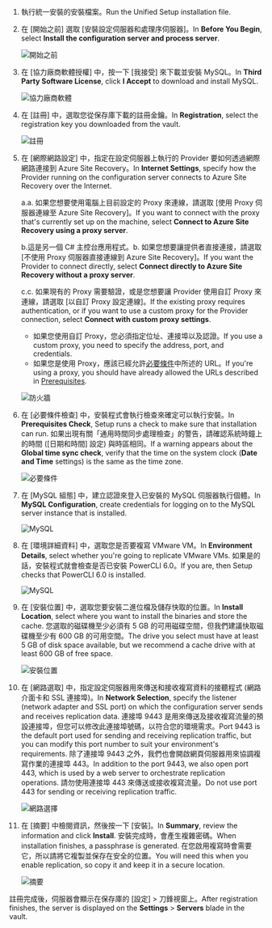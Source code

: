 1. <span data-ttu-id="9c6eb-101">執行統一安裝的安裝檔案。</span><span class="sxs-lookup"><span data-stu-id="9c6eb-101">Run the Unified Setup installation file.</span></span>
2. <span data-ttu-id="9c6eb-102">在 [開始之前] 選取 [安裝設定伺服器和處理序伺服器]。</span><span class="sxs-lookup"><span data-stu-id="9c6eb-102">In **Before You Begin**, select **Install the configuration server and process server**.</span></span>

    ![開始之前](./media/site-recovery-add-configuration-server/combined-wiz1.png)

3. <span data-ttu-id="9c6eb-104">在 [協力廠商軟體授權] 中，按一下 [我接受] 來下載並安裝 MySQL。</span><span class="sxs-lookup"><span data-stu-id="9c6eb-104">In **Third Party Software License**, click **I Accept** to download and install MySQL.</span></span>

    ![協力廠商軟體](./media/site-recovery-add-configuration-server/combined-wiz2.png)
4. <span data-ttu-id="9c6eb-106">在 [註冊] 中，選取您從保存庫下載的註冊金鑰。</span><span class="sxs-lookup"><span data-stu-id="9c6eb-106">In **Registration**, select the registration key you downloaded from the vault.</span></span>

    ![註冊](./media/site-recovery-add-configuration-server/combined-wiz3.png)
5. <span data-ttu-id="9c6eb-108">在 [網際網路設定] 中，指定在設定伺服器上執行的 Provider 要如何透過網際網路連接到 Azure Site Recovery。</span><span class="sxs-lookup"><span data-stu-id="9c6eb-108">In **Internet Settings**, specify how the Provider running on the configuration server connects to Azure Site Recovery over the Internet.</span></span>

   <span data-ttu-id="9c6eb-109">a.</span><span class="sxs-lookup"><span data-stu-id="9c6eb-109">a.</span></span> <span data-ttu-id="9c6eb-110">如果您想要使用電腦上目前設定的 Proxy 來連線，請選取 [使用 Proxy 伺服器連線至 Azure Site Recovery]。</span><span class="sxs-lookup"><span data-stu-id="9c6eb-110">If you want to connect with the proxy that's currently set up on the machine, select **Connect to Azure Site Recovery using a proxy server**.</span></span>

   <span data-ttu-id="9c6eb-111">b.這是另一個 C# 主控台應用程式。</span><span class="sxs-lookup"><span data-stu-id="9c6eb-111">b.</span></span> <span data-ttu-id="9c6eb-112">如果您想要讓提供者直接連接，請選取 [不使用 Proxy 伺服器直接連線到 Azure Site Recovery]。</span><span class="sxs-lookup"><span data-stu-id="9c6eb-112">If you want the Provider to connect directly, select **Connect directly to Azure Site Recovery without a proxy server**.</span></span>

   <span data-ttu-id="9c6eb-113">c.</span><span class="sxs-lookup"><span data-stu-id="9c6eb-113">c.</span></span> <span data-ttu-id="9c6eb-114">如果現有的 Proxy 需要驗證，或是您想要讓 Provider 使用自訂 Proxy 來連線，請選取 [以自訂 Proxy 設定連線]。</span><span class="sxs-lookup"><span data-stu-id="9c6eb-114">If the existing proxy requires authentication, or if you want to use a custom proxy for the Provider connection, select **Connect with custom proxy settings**.</span></span>

     * <span data-ttu-id="9c6eb-115">如果您使用自訂 Proxy，您必須指定位址、連接埠以及認證。</span><span class="sxs-lookup"><span data-stu-id="9c6eb-115">If you use a custom proxy, you need to specify the address, port, and credentials.</span></span>
     * <span data-ttu-id="9c6eb-116">如果您是使用 Proxy，應該已經允許[必要條件](#prerequisites)中所述的 URL。</span><span class="sxs-lookup"><span data-stu-id="9c6eb-116">If you're using a proxy, you should have already allowed the URLs described in [Prerequisites](#prerequisites).</span></span>

     ![防火牆](./media/site-recovery-add-configuration-server/combined-wiz4.png)
6. <span data-ttu-id="9c6eb-118">在 [必要條件檢查] 中，安裝程式會執行檢查來確定可以執行安裝。</span><span class="sxs-lookup"><span data-stu-id="9c6eb-118">In **Prerequisites Check**, Setup runs a check to make sure that installation can run.</span></span> <span data-ttu-id="9c6eb-119">如果出現有關「通用時間同步處理檢查」的警告，請確認系統時鐘上的時間 ([日期和時間] 設定) 與時區相同。</span><span class="sxs-lookup"><span data-stu-id="9c6eb-119">If a warning appears about the **Global time sync check**, verify that the time on the system clock (**Date and Time** settings) is the same as the time zone.</span></span>

    ![必要條件](./media/site-recovery-add-configuration-server/combined-wiz5.png)
7. <span data-ttu-id="9c6eb-121">在 [MySQL 組態] 中，建立認證來登入已安裝的 MySQL 伺服器執行個體。</span><span class="sxs-lookup"><span data-stu-id="9c6eb-121">In **MySQL Configuration**, create credentials for logging on to the MySQL server instance that is installed.</span></span>

    ![MySQL](./media/site-recovery-add-configuration-server/combined-wiz6.png)
8. <span data-ttu-id="9c6eb-123">在 [環境詳細資料] 中，選取您是否要複寫 VMware VM。</span><span class="sxs-lookup"><span data-stu-id="9c6eb-123">In **Environment Details**, select whether you're going to replicate VMware VMs.</span></span> <span data-ttu-id="9c6eb-124">如果是的話，安裝程式就會檢查是否已安裝 PowerCLI 6.0。</span><span class="sxs-lookup"><span data-stu-id="9c6eb-124">If you are, then Setup checks that PowerCLI 6.0 is installed.</span></span>

    ![MySQL](./media/site-recovery-add-configuration-server/combined-wiz7.png)

9. <span data-ttu-id="9c6eb-126">在 [安裝位置] 中，選取您要安裝二進位檔及儲存快取的位置。</span><span class="sxs-lookup"><span data-stu-id="9c6eb-126">In **Install Location**, select where you want to install the binaries and store the cache.</span></span> <span data-ttu-id="9c6eb-127">您選取的磁碟機至少必須有 5 GB 的可用磁碟空間，但我們建議快取磁碟機至少有 600 GB 的可用空間。</span><span class="sxs-lookup"><span data-stu-id="9c6eb-127">The drive you select must have at least 5 GB of disk space available, but we recommend a cache drive with at least 600 GB of free space.</span></span>

    ![安裝位置](./media/site-recovery-add-configuration-server/combined-wiz8.png)
10. <span data-ttu-id="9c6eb-129">在 [網路選取] 中，指定設定伺服器用來傳送和接收複寫資料的接聽程式 (網路介面卡和 SSL 連接埠)。</span><span class="sxs-lookup"><span data-stu-id="9c6eb-129">In **Network Selection**, specify the listener (network adapter and SSL port) on which the configuration server sends and receives replication data.</span></span> <span data-ttu-id="9c6eb-130">連接埠 9443 是用來傳送及接收複寫流量的預設連接埠，但您可以修改此連接埠號碼，以符合您的環境需求。</span><span class="sxs-lookup"><span data-stu-id="9c6eb-130">Port 9443 is the default port used for sending and receiving replication traffic, but you can modify this port number to suit your environment's requirements.</span></span> <span data-ttu-id="9c6eb-131">除了連接埠 9443 之外，我們也會開啟網頁伺服器用來協調複寫作業的連接埠 443。</span><span class="sxs-lookup"><span data-stu-id="9c6eb-131">In addition to the port 9443, we also open port 443, which is used by a web server to orchestrate replication operations.</span></span> <span data-ttu-id="9c6eb-132">請勿使用連接埠 443 來傳送或接收複寫流量。</span><span class="sxs-lookup"><span data-stu-id="9c6eb-132">Do not use port 443 for sending or receiving replication traffic.</span></span>

    ![網路選擇](./media/site-recovery-add-configuration-server/combined-wiz9.png)


11. <span data-ttu-id="9c6eb-134">在 [摘要] 中檢閱資訊，然後按一下 [安裝]。</span><span class="sxs-lookup"><span data-stu-id="9c6eb-134">In **Summary**, review the information and click **Install**.</span></span> <span data-ttu-id="9c6eb-135">安裝完成時，會產生複雜密碼。</span><span class="sxs-lookup"><span data-stu-id="9c6eb-135">When installation finishes, a passphrase is generated.</span></span> <span data-ttu-id="9c6eb-136">在您啟用複寫時會需要它，所以請將它複製並保存在安全的位置。</span><span class="sxs-lookup"><span data-stu-id="9c6eb-136">You will need this when you enable replication, so copy it and keep it in a secure location.</span></span>

    ![摘要](./media/site-recovery-add-configuration-server/combined-wiz10.png)

<span data-ttu-id="9c6eb-138">註冊完成後，伺服器會顯示在保存庫的 [設定]  >  刀鋒視窗上。</span><span class="sxs-lookup"><span data-stu-id="9c6eb-138">After registration finishes, the server is displayed on the **Settings** > **Servers** blade in the vault.</span></span>
